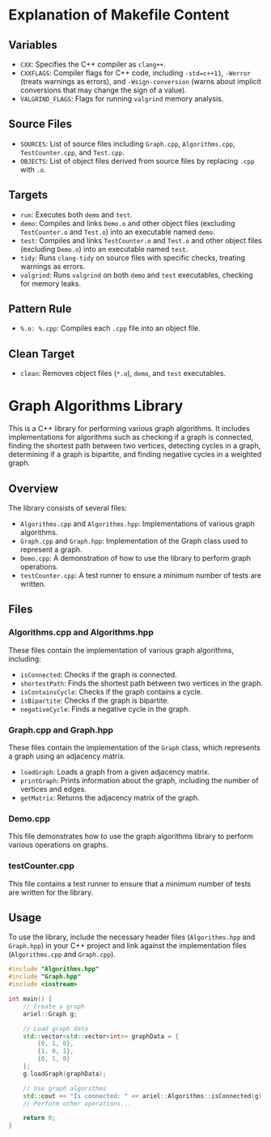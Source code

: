 # Explanation of Makefile Content

## Variables
- `CXX`: Specifies the C++ compiler as `clang++`.
- `CXXFLAGS`: Compiler flags for C++ code, including `-std=c++11`, `-Werror` (treats warnings as errors), and `-Wsign-conversion` (warns about implicit conversions that may change the sign of a value).
- `VALGRIND_FLAGS`: Flags for running `valgrind` memory analysis.

## Source Files
- `SOURCES`: List of source files including `Graph.cpp`, `Algorithms.cpp`, `TestCounter.cpp`, and `Test.cpp`.
- `OBJECTS`: List of object files derived from source files by replacing `.cpp` with `.o`.

## Targets
- `run`: Executes both `demo` and `test`.
- `demo`: Compiles and links `Demo.o` and other object files (excluding `TestCounter.o` and `Test.o`) into an executable named `demo`.
- `test`: Compiles and links `TestCounter.o` and `Test.o` and other object files (excluding `Demo.o`) into an executable named `test`.
- `tidy`: Runs `clang-tidy` on source files with specific checks, treating warnings as errors.
- `valgrind`: Runs `valgrind` on both `demo` and `test` executables, checking for memory leaks.

## Pattern Rule
- `%.o: %.cpp`: Compiles each `.cpp` file into an object file.

## Clean Target
- `clean`: Removes object files (`*.o`), `demo`, and `test` executables.


# Graph Algorithms Library

This is a C++ library for performing various graph algorithms. It includes implementations for algorithms such as checking if a graph is connected, finding the shortest path between two vertices, detecting cycles in a graph, determining if a graph is bipartite, and finding negative cycles in a weighted graph.

## Overview

The library consists of several files:

- `Algorithms.cpp` and `Algorithms.hpp`: Implementations of various graph algorithms.
- `Graph.cpp` and `Graph.hpp`: Implementation of the Graph class used to represent a graph.
- `Demo.cpp`: A demonstration of how to use the library to perform graph operations.
- `testCounter.cpp`: A test runner to ensure a minimum number of tests are written.

## Files

### Algorithms.cpp and Algorithms.hpp

These files contain the implementation of various graph algorithms, including:

- `isConnected`: Checks if the graph is connected.
- `shortestPath`: Finds the shortest path between two vertices in the graph.
- `isContainsCycle`: Checks if the graph contains a cycle.
- `isBipartite`: Checks if the graph is bipartite.
- `negativeCycle`: Finds a negative cycle in the graph.

### Graph.cpp and Graph.hpp

These files contain the implementation of the `Graph` class, which represents a graph using an adjacency matrix.

- `loadGraph`: Loads a graph from a given adjacency matrix.
- `printGraph`: Prints information about the graph, including the number of vertices and edges.
- `getMatrix`: Returns the adjacency matrix of the graph.

### Demo.cpp

This file demonstrates how to use the graph algorithms library to perform various operations on graphs.

### testCounter.cpp

This file contains a test runner to ensure that a minimum number of tests are written for the library.

## Usage

To use the library, include the necessary header files (`Algorithms.hpp` and `Graph.hpp`) in your C++ project and link against the implementation files (`Algorithms.cpp` and `Graph.cpp`).

```cpp
#include "Algorithms.hpp"
#include "Graph.hpp"
#include <iostream>

int main() {
    // Create a graph
    ariel::Graph g;

    // Load graph data
    std::vector<std::vector<int>> graphData = {
        {0, 1, 0},
        {1, 0, 1},
        {0, 1, 0}
    };
    g.loadGraph(graphData);

    // Use graph algorithms
    std::cout << "Is connected: " << ariel::Algorithms::isConnected(g) << std::endl;
    // Perform other operations...

    return 0;
}
